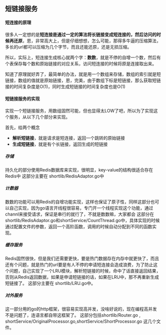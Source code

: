 
## 短链接服务

#### 短连接的原理

很多人一定想的是**短连接是通过一定的算法将长链接变成短连接的，然后访问的时候再还原**，恩，非常高大上，但是仔细想想，怎么可能，那得多牛逼的压缩算法，多长的url都可以压缩为几个字节，而且还能还原，还是无损压缩。

所以，实际上，短连接生成核心就两个字：**数数**，就是不停的自增一个数，然后有个表保存每个数和原始链接的对应关系，访问短连接的时候将原是连接取出来。

知道了原理就好弄了，最简单的办法，就是用一个数组来存储，数组的索引就是短链接，数组的值就是原始链接，恩，完美，由于数组下标是短链接，那么获取短链接的时间复杂度是O(1)，同时生成短链接的时间复杂度也是O(1)

#### 短链接服务的实现

实现一个短链接服务，用数组固然可能，但也显得太LOW了吧，所以为了实现这个服务，从以下几个部分来实现。

首先，给两个概念

- **解析短链接**，就是请求是短连接，返回一个跳转的原始链接
- **生成短链接**，就是有个长链接，返回生成的短链接

##### 存储

持久化的部分使用Redis数据库来实现，很明显，key-value的结构很适合存在Redis中
这部分主要在 shortlib/RedisAdaptor.go中

##### 计数器

数数的功能可以用Redis的自增功能实现，这样也保证了原子性，同样这部分也可以自己实现，因为go语言开线程很容易，专门开一个线程实现这个功能，通过channl来接受请求，保证是串行的就行了，不就是数数嘛，大家都会
这部分在shortlib/RedisAdaptor.go和shortService/CountThread.go中，具体实现的时候通过配置文件的参数，返回一个高阶函数，调用的时候自动分配到不同的函数实现。

##### 缓存服务

Redis固然很快，但是我们还需要更快，要是热门数据存在内存中就更快了，而且还有个问题，就是热门的url要是有人不停的申请短连接会造成浪费，为了防止这个问题，自己实现了一个LRU模块，解析短链接的时候，命中了话直接返回结果，否则从Redis返回数据，如果是申请短链接的话，如果在LRU中，那不再重新生成短链接了。
这部分主要在 shortlib/LRU.go中。

##### 对外服务

这一部分用的go的http框架，很容易实现高并发，没啥好说的，现在编程高并发不是问题了，连语言都自带这框架了。
这部分包括shortlib/Router.go , shortService/OriginalProcessor.go,shortService/ShortProcessor.go 这几个文件。
